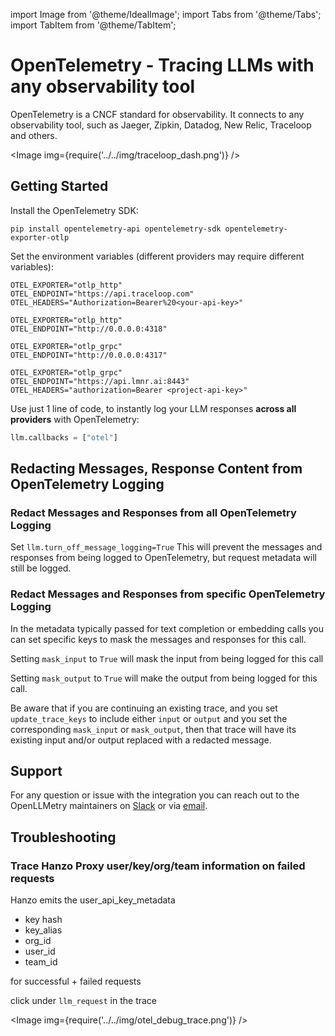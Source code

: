 import Image from '@theme/IdealImage';
import Tabs from '@theme/Tabs';
import TabItem from '@theme/TabItem';

# OpenTelemetry - Tracing LLMs with any observability tool

OpenTelemetry is a CNCF standard for observability. It connects to any observability tool, such as Jaeger, Zipkin, Datadog, New Relic, Traceloop and others.

<Image img={require('../../img/traceloop_dash.png')} />

## Getting Started

Install the OpenTelemetry SDK:

```
pip install opentelemetry-api opentelemetry-sdk opentelemetry-exporter-otlp
```

Set the environment variables (different providers may require different variables):


<Tabs>

<TabItem value="traceloop" label="Log to Traceloop Cloud">

```shell
OTEL_EXPORTER="otlp_http"
OTEL_ENDPOINT="https://api.traceloop.com"
OTEL_HEADERS="Authorization=Bearer%20<your-api-key>"
```

</TabItem>

<TabItem value="otel-col" label="Log to OTEL HTTP Collector">

```shell
OTEL_EXPORTER="otlp_http"
OTEL_ENDPOINT="http://0.0.0.0:4318"
```

</TabItem>

<TabItem value="otel-col-grpc" label="Log to OTEL GRPC Collector">

```shell
OTEL_EXPORTER="otlp_grpc"
OTEL_ENDPOINT="http://0.0.0.0:4317"
```

</TabItem>

<TabItem value="laminar" label="Log to Laminar">

```shell
OTEL_EXPORTER="otlp_grpc"
OTEL_ENDPOINT="https://api.lmnr.ai:8443"
OTEL_HEADERS="authorization=Bearer <project-api-key>"
```

</TabItem>

</Tabs>

Use just 1 line of code, to instantly log your LLM responses **across all providers** with OpenTelemetry:

```python
llm.callbacks = ["otel"]
```

## Redacting Messages, Response Content from OpenTelemetry Logging

### Redact Messages and Responses from all OpenTelemetry Logging

Set `llm.turn_off_message_logging=True` This will prevent the messages and responses from being logged to OpenTelemetry, but request metadata will still be logged.

### Redact Messages and Responses from specific OpenTelemetry Logging

In the metadata typically passed for text completion or embedding calls you can set specific keys to mask the messages and responses for this call.

Setting `mask_input` to `True` will mask the input from being logged for this call

Setting `mask_output` to `True` will make the output from being logged for this call.

Be aware that if you are continuing an existing trace, and you set `update_trace_keys` to include either `input` or `output` and you set the corresponding `mask_input` or `mask_output`, then that trace will have its existing input and/or output replaced with a redacted message.

## Support

For any question or issue with the integration you can reach out to the OpenLLMetry maintainers on [Slack](https://traceloop.com/slack) or via [email](mailto:dev@traceloop.com).

## Troubleshooting

### Trace Hanzo Proxy user/key/org/team information on failed requests

Hanzo emits the user_api_key_metadata
- key hash
- key_alias
- org_id
- user_id
- team_id

for successful + failed requests 

click under `llm_request` in the trace

<Image img={require('../../img/otel_debug_trace.png')} />